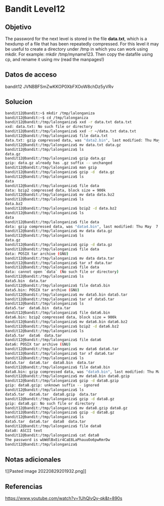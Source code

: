 # Bandit Level12

## Objetivo
The password for the next level is stored in the file **data.txt**, which is a hexdump of a file that has been repeatedly compressed. For this level it may be useful to create a directory under /tmp in which you can work using mkdir. For example: mkdir /tmp/myname123. Then copy the datafile using cp, and rename it using mv (read the manpages!)

## Datos de acceso
bandit12
JVNBBFSmZwKKOP0XbFXOoW8chDz5yVRv

## Solucion
```bash
bandit12@bandit:~$ mkdir /tmp/lalonganiza
bandit12@bandit:~$ cd /tmp/lalonganiza
bandit12@bandit:/tmp/lalonganiza$ xxd -r data.txt data.txt
xxd: data.txt: No such file or directory
bandit12@bandit:/tmp/lalonganiza$ xxd -r ~/data.txt data.txt
bandit12@bandit:/tmp/lalonganiza$ file data.txt
data.txt: gzip compressed data, was "data2.bin", last modified: Thu May  7 18:14:30 2020, max compression, from Unix
bandit12@bandit:/tmp/lalonganiza$ mv data.txt data.gz
bandit12@bandit:/tmp/lalonganiza$ ls
data.gz
bandit12@bandit:/tmp/lalonganiza$ gzip data.gz
gzip: data.gz already has .gz suffix -- unchanged
bandit12@bandit:/tmp/lalonganiza$ man gzip
bandit12@bandit:/tmp/lalonganiza$ gzip -d  data.gz
bandit12@bandit:/tmp/lalonganiza$ ls
data
bandit12@bandit:/tmp/lalonganiza$ file data
data: bzip2 compressed data, block size = 900k
bandit12@bandit:/tmp/lalonganiza$ mv data data.bz2
bandit12@bandit:/tmp/lalonganiza$ ls
data.bz2
bandit12@bandit:/tmp/lalonganiza$ bzip2 -d data.bz2
bandit12@bandit:/tmp/lalonganiza$ ls
data
bandit12@bandit:/tmp/lalonganiza$ file data
data: gzip compressed data, was "data4.bin", last modified: Thu May  7 18:14:30 2020, max compression, from Unix
bandit12@bandit:/tmp/lalonganiza$ mv data data.gz
bandit12@bandit:/tmp/lalonganiza$ ls
data.gz
bandit12@bandit:/tmp/lalonganiza$ gzip -d data.gz
bandit12@bandit:/tmp/lalonganiza$ file data
data: POSIX tar archive (GNU)
bandit12@bandit:/tmp/lalonganiza$ mv data data.tar
bandit12@bandit:/tmp/lalonganiza$ tar xf data.tar
bandit12@bandit:/tmp/lalonganiza$ file data
data: cannot open `data` (No such file or directory)
bandit12@bandit:/tmp/lalonganiza$ ls
data5.bin  data.tar
bandit12@bandit:/tmp/lalonganiza$ file data5.bin
data5.bin: POSIX tar archive (GNU)
bandit12@bandit:/tmp/lalonganiza$ mv data5.bin data5.tar
bandit12@bandit:/tmp/lalonganiza$ tar xf data5.tar
bandit12@bandit:/tmp/lalonganiza$ ls
data5.tar  data6.bin  data.tar
bandit12@bandit:/tmp/lalonganiza$ file data6.bin
data6.bin: bzip2 compressed data, block size = 900k
bandit12@bandit:/tmp/lalonganiza$ mv data6.bin data6.bz2
bandit12@bandit:/tmp/lalonganiza$ bzip2 -d data6.bz2
bandit12@bandit:/tmp/lalonganiza$ ls
data5.tar  data6  data.tar
bandit12@bandit:/tmp/lalonganiza$ file data6
data6: POSIX tar archive (GNU)
bandit12@bandit:/tmp/lalonganiza$ mv data6 data6.tar
bandit12@bandit:/tmp/lalonganiza$ tar xf data6.tar
bandit12@bandit:/tmp/lalonganiza$ ls
data5.tar  data6.tar  data8.bin  data.tar
bandit12@bandit:/tmp/lalonganiza$ file data8.bin
data8.bin: gzip compressed data, was "data9.bin", last modified: Thu May  7 18:14:30 2020, max compression, from Unix
bandit12@bandit:/tmp/lalonganiza$ mv data8.bin data8.gzip
bandit12@bandit:/tmp/lalonganiza$ gzip -d data8.gzip
gzip: data8.gzip: unknown suffix -- ignored
bandit12@bandit:/tmp/lalonganiza$ ls
data5.tar  data6.tar  data8.gzip  data.tar
bandit12@bandit:/tmp/lalonganiza$ gzip -d data8.gz
gzip: data8.gz: No such file or directory
bandit12@bandit:/tmp/lalonganiza$ mv data8.gzip data8.gz
bandit12@bandit:/tmp/lalonganiza$ gzip -d data8.gz
bandit12@bandit:/tmp/lalonganiza$ ls
data5.tar  data6.tar  data8  data.tar
bandit12@bandit:/tmp/lalonganiza$ file data8
data8: ASCII text
bandit12@bandit:/tmp/lalonganiza$ cat data8
The password is wbWdlBxEir4CaE8LaPhauuOo6pwRmrDw
bandit12@bandit:/tmp/lalonganiza$

```
## Notas adicionales
![[Pasted image 20220829201932.png]]

## Referencias
https://www.youtube.com/watch?v=1UhQlvQy-qk&t=890s
